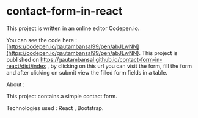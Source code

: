 # contact-form-in-react

This project is written in an online editor Codepen.io.

You can see the code here : [https://codepen.io/gautambansal99/pen/abJLwNN](https://codepen.io/gautambansal99/pen/abJLwNN).
This project is published on https://gautambansal.github.io/contact-form-in-react/dist/index , by clicking on this url you can visit the form, fill the form and after clicking on submit view the filled form fields in a table.

About :

This project contains a simple contact form.

Technologies used : React , Bootstrap.

